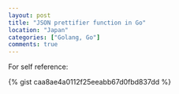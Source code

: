 ```yaml
---
layout: post
title: "JSON prettifier function in Go"
location: "Japan"
categories: ["Golang, Go"]
comments: true
---
```


For self reference:

{% gist caa8ae4a0112f25eeabb67d0fbd837dd %}
